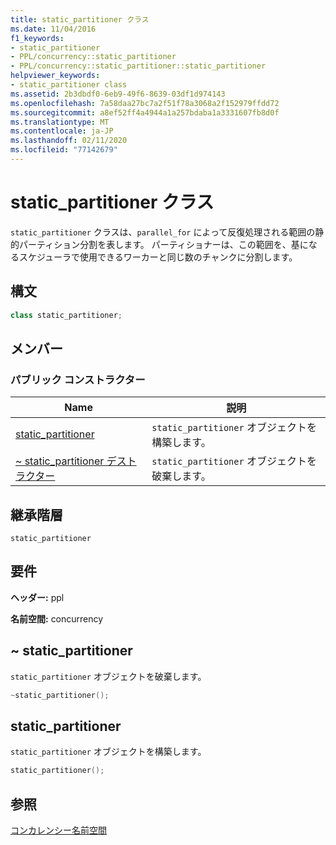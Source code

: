 ```yaml
---
title: static_partitioner クラス
ms.date: 11/04/2016
f1_keywords:
- static_partitioner
- PPL/concurrency::static_partitioner
- PPL/concurrency::static_partitioner::static_partitioner
helpviewer_keywords:
- static_partitioner class
ms.assetid: 2b3dbdf0-6eb9-49f6-8639-03df1d974143
ms.openlocfilehash: 7a58daa27bc7a2f51f78a3068a2f152979ffdd72
ms.sourcegitcommit: a8ef52ff4a4944a1a257bdaba1a3331607fb8d0f
ms.translationtype: MT
ms.contentlocale: ja-JP
ms.lasthandoff: 02/11/2020
ms.locfileid: "77142679"
---
```

# <a name="static_partitioner-class"></a>static_partitioner クラス

`static_partitioner` クラスは、`parallel_for` によって反復処理される範囲の静的パーティション分割を表します。 パーティショナーは、この範囲を、基になるスケジューラで使用できるワーカーと同じ数のチャンクに分割します。

## <a name="syntax"></a>構文

```cpp
class static_partitioner;
```

## <a name="members"></a>メンバー

### <a name="public-constructors"></a>パブリック コンストラクター

|Name|説明|
|----------|-----------------|
|[static_partitioner](#ctor)|`static_partitioner` オブジェクトを構築します。|
|[~ static_partitioner デストラクター](#dtor)|`static_partitioner` オブジェクトを破棄します。|

## <a name="inheritance-hierarchy"></a>継承階層

`static_partitioner`

## <a name="requirements"></a>要件

**ヘッダー:** ppl

**名前空間:** concurrency

## <a name="dtor"></a>~ static_partitioner

`static_partitioner` オブジェクトを破棄します。

```cpp
~static_partitioner();
```

## <a name="ctor"></a>static_partitioner

`static_partitioner` オブジェクトを構築します。

```cpp
static_partitioner();
```

## <a name="see-also"></a>参照

[コンカレンシー名前空間](concurrency-namespace.md)

